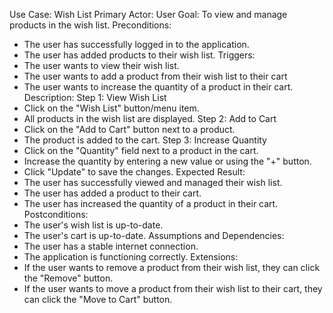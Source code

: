 Use Case: Wish List
Primary Actor: User
Goal: To view and manage products in the wish list.
Preconditions:
- The user has successfully logged in to the application.
- The user has added products to their wish list.
Triggers:
- The user wants to view their wish list.
- The user wants to add a product from their wish list to their cart
- The user wants to increase the quantity of a product in their cart.
Description:
Step 1: View Wish List
- Click on the "Wish List" button/menu item.
- All products in the wish list are displayed.
Step 2: Add to Cart
- Click on the "Add to Cart" button next to a product.
- The product is added to the cart.
Step 3: Increase Quantity
- Click on the "Quantity" field next to a product in the cart.
- Increase the quantity by entering a new value or using the "+" button.
- Click "Update" to save the changes.
Expected Result:
- The user has successfully viewed and managed their wish list.
- The user has added a product to their cart.
- The user has increased the quantity of a product in their cart.
Postconditions:
- The user's wish list is up-to-date.
- The user's cart is up-to-date.
Assumptions and Dependencies:
- The user has a stable internet connection.
- The application is functioning correctly.
Extensions:
- If the user wants to remove a product from their wish list, they can click the "Remove" button.
- If the user wants to move a product from their wish list to their cart, they can click the "Move to Cart" button.
